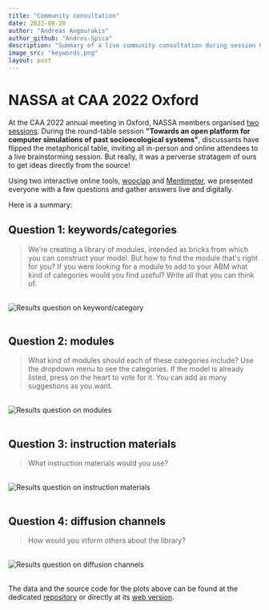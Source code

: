 ```yaml
---
title: "Community consultation"
date: 2022-08-20
author: "Andreas Angourakis"
author_github: "Andros-Spica"
description: "Summary of a live community consultation during session 06 at the CAA 2022 in Oxford"
image_src: "keywords.png"
layout: post
---
```

# NASSA at CAA 2022 Oxford

At the CAA 2022 annual meeting in Oxford, NASSA members organised [two sessions](https://archaeology-abm.github.io/NASSA-hub//2022/10/10/CAA2022_post.html). During the round-table session **"Towards an open platform for computer simulations of past socioecological systems"**, discussants have flipped the metaphorical table, inviting all in-person and online attendees to a live brainstorming session. But really, it was a perverse stratagem of ours to get ideas directly from the source!  

Using two interactive online tools, [wooclap](https://app.wooclap.com/) and [Mentimeter](https://www.mentimeter.com/), we presented everyone with a few questions and gather answers live and digitally.

Here is a summary:

## Question 1: keywords/categories

> We're creating a library of modules, intended as bricks from which you can construct your model. But how to find the module that's right for you? If you were looking for a module to add to your ABM what kind of categories would you find useful? Write all that you can think of.

<br>
<img src="https://archaeology-abm.github.io/NASSA-hub/assets/images/blog/keywords.png" alt="Results question on keyword/category">
<br><br>

## Question 2: modules

> What kind of modules should each of these categories include? Use the dropdown menu to see the categories. If the model is already listed, press on the heart to vote for it. You can add as many suggestions as you want.

<br>
<img src="https://archaeology-abm.github.io/NASSA-hub/assets/images/blog/modules.png" alt="Results question on modules">
<br><br>

## Question 3: instruction materials

> What instruction materials would you use?

<br>
<img src="https://archaeology-abm.github.io/NASSA-hub/assets/images/blog/instructions.png" alt="Results question on instruction materials">
<br><br>

## Question 4: diffusion channels

> How would you inform others about the library?

<br>
<img src="https://archaeology-abm.github.io/NASSA-hub/assets/images/blog/diffusion.png" alt="Results question on diffusion channels">
<br><br>

The data and the source code for the plots above can be found at the dedicated [repository](https://github.com/Archaeology-ABM/CAA2022-session06-consultation) or directly at its [web version](https://archaeology-abm.github.io/CAA2022-session06-consultation/).

